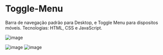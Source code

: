# Toggle-Menu
Barra de navegação padrão para Desktop, e Toggle Menu para dispositos móveis. Tecnologias: HTML, CSS e JavaScript.

![image](https://user-images.githubusercontent.com/90939916/183263118-726e2fe5-94cb-4a58-82ea-bc383489d7ec.png)

![image](https://user-images.githubusercontent.com/90939916/183263138-ba9396ae-7c68-4195-8a19-5bbfa38dfcbb.png)
![image](https://user-images.githubusercontent.com/90939916/183263147-7ddf3785-c7a8-4bea-80b8-a4e2e90da35c.png)
